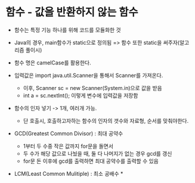# 함수 - 값을 반환하지 않는 함수

* 함수는 특정 기능 하나를 위해 코드를 모듈화한 것
* Java의 경우, main함수가 static으로 정의됨 => 함수 또한 static을 써주자(알고리즘 풀이시)
* 함수 명은 camelCase를 활용한다.
* 입력값은 import java.util.Scanner을 통해서 Scanner를 가져온다.
    * 이후, Scanner sc = new Scanner(System.in)으로 값을 받음
    * int a = sc.nextInt(); 이렇게 변수에 입력값을 저장함
* 함수의 인자 넣기 -> 1개, 여러개 가능.
    * 단 호출시, 호출하고자하는 함수의 인자의 갯수와 자료형, 순서를 맞춰야한다.

* GCD(Greatest Common Divisor) : 최대 공약수
    * 1부터 두 수중 작은 값까지 for문을 돌면서
    * 두 수가 해당 값으로 나눴을 때, 둘 다 나머지가 없는 경우 gcd를 갱신
    * for문 돈 이후에 gcd를 출력하면 최대 공약수를 출력할 수 있음

* LCM(Least Common Mulitiple) : 최소 공배수
    * 